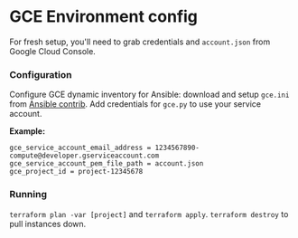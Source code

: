 GCE Environment config
======================

For fresh setup, you'll need to grab credentials and `account.json` from Google Cloud Console.

### Configuration

Configure GCE dynamic inventory for Ansible: download and setup `gce.ini` from [Ansible contrib](https://github.com/ansible/ansible/tree/devel/contrib/inventory). Add credentials for `gce.py` to use your service account.

**Example:**

```
gce_service_account_email_address = 1234567890-compute@developer.gserviceaccount.com
gce_service_account_pem_file_path = account.json
gce_project_id = project-12345678
```

### Running

`terraform plan -var [project]` and `terraform apply`. `terraform destroy` to pull instances down.
